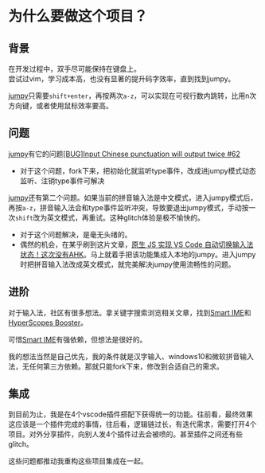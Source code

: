 # 为什么要做这个项目？

## 背景

在开发过程中，双手尽可能保持在键盘上。  
尝试过vim，学习成本高，也没有显著的提升码字效率，直到找到jumpy。

[jumpy](https://github.com/wmaurer/vscode-jumpy)只需要`shift+enter`，再按两次`a-z`，可以实现在可视行数内跳转，比用n次方向键，或者使用鼠标效率要高。

## 问题

[jumpy](https://github.com/wmaurer/vscode-jumpy)有它的问题[[BUG]Input Chinese punctuation will output twice #62](https://github.com/wmaurer/vscode-jumpy/issues/62)

- 对于这个问题，fork下来，把初始化就监听type事件，改成进jumpy模式动态监听、注销type事件可解决

[jumpy](https://github.com/wmaurer/vscode-jumpy)还有第二个问题。如果当前的拼音输入法是中文模式，进入jumpy模式后，再按`a-z`，拼音输入法会和type事件监听冲突，导致要退出jumpy模式，手动按一次`shift`改为英文模式，再重试。这种glitch体验是极不愉快的。

- 对于这个问题解决，是毫无头绪的。
- 偶然的机会，在某乎刷到这片文章，[原生 JS 实现 VS Code 自动切换输入法状态！这次没有AHK](https://www.cnblogs.com/yf-zhao/p/16032543.html)。马上就着手把该功能集成入本地的jumpy。进入jumpy时把拼音输入法改成英文模式，就完美解决jumpy使用流畅性的问题。

## 进阶

对于输入法，社区有很多想法。拿关键字搜索浏览相关文章，找到[Smart IME](https://github.com/OrangeX4/vscode-smart-ime)和[HyperScopes Booster](https://github.com/yfzhao20/hscopes-booster)。

可惜[Smart IME](https://github.com/OrangeX4/vscode-smart-ime)有强依赖，但想法是很好的。  

我的想法当然是自己优先，我的条件就是汉字输入、windows10和微软拼音输入法，无任何第三方依赖。那就只能fork下来，修改到合适自己的需求。

## 集成
到目前为止，我是在4个vscode插件搭配下获得统一的功能。往前看，最终效果这应该是一个插件完成的事情，往后看，逻辑链过长，有迭代需求，需要打开4个项目。对外分享插件，向别人发4个插件过去会被喷的。甚至插件之间还有些glitch。

这些问题都推动我重构这些项目集成在一起。